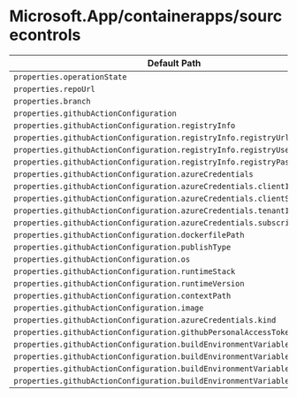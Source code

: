 # Microsoft.App/containerapps/sourcecontrols

| Default Path | Alias |
|---|---|
| `properties.operationState` | `Microsoft.App/containerApps/sourcecontrols/operationState` |
| `properties.repoUrl` | `Microsoft.App/containerApps/sourcecontrols/repoUrl` |
| `properties.branch` | `Microsoft.App/containerApps/sourcecontrols/branch` |
| `properties.githubActionConfiguration` | `Microsoft.App/containerApps/sourcecontrols/githubActionConfiguration` |
| `properties.githubActionConfiguration.registryInfo` | `Microsoft.App/containerApps/sourcecontrols/githubActionConfiguration.registryInfo` |
| `properties.githubActionConfiguration.registryInfo.registryUrl` | `Microsoft.App/containerApps/sourcecontrols/githubActionConfiguration.registryInfo.registryUrl` |
| `properties.githubActionConfiguration.registryInfo.registryUserName` | `Microsoft.App/containerApps/sourcecontrols/githubActionConfiguration.registryInfo.registryUserName` |
| `properties.githubActionConfiguration.registryInfo.registryPassword` | `Microsoft.App/containerApps/sourcecontrols/githubActionConfiguration.registryInfo.registryPassword` |
| `properties.githubActionConfiguration.azureCredentials` | `Microsoft.App/containerApps/sourcecontrols/githubActionConfiguration.azureCredentials` |
| `properties.githubActionConfiguration.azureCredentials.clientId` | `Microsoft.App/containerApps/sourcecontrols/githubActionConfiguration.azureCredentials.clientId` |
| `properties.githubActionConfiguration.azureCredentials.clientSecret` | `Microsoft.App/containerApps/sourcecontrols/githubActionConfiguration.azureCredentials.clientSecret` |
| `properties.githubActionConfiguration.azureCredentials.tenantId` | `Microsoft.App/containerApps/sourcecontrols/githubActionConfiguration.azureCredentials.tenantId` |
| `properties.githubActionConfiguration.azureCredentials.subscriptionId` | `Microsoft.App/containerApps/sourcecontrols/githubActionConfiguration.azureCredentials.subscriptionId` |
| `properties.githubActionConfiguration.dockerfilePath` | `Microsoft.App/containerApps/sourcecontrols/githubActionConfiguration.dockerfilePath` |
| `properties.githubActionConfiguration.publishType` | `Microsoft.App/containerApps/sourcecontrols/githubActionConfiguration.publishType` |
| `properties.githubActionConfiguration.os` | `Microsoft.App/containerApps/sourcecontrols/githubActionConfiguration.os` |
| `properties.githubActionConfiguration.runtimeStack` | `Microsoft.App/containerApps/sourcecontrols/githubActionConfiguration.runtimeStack` |
| `properties.githubActionConfiguration.runtimeVersion` | `Microsoft.App/containerApps/sourcecontrols/githubActionConfiguration.runtimeVersion` |
| `properties.githubActionConfiguration.contextPath` | `Microsoft.App/containerApps/sourcecontrols/githubActionConfiguration.contextPath` |
| `properties.githubActionConfiguration.image` | `Microsoft.App/containerApps/sourcecontrols/githubActionConfiguration.image` |
| `properties.githubActionConfiguration.azureCredentials.kind` | `Microsoft.App/containerApps/sourcecontrols/githubActionConfiguration.azureCredentials.kind` |
| `properties.githubActionConfiguration.githubPersonalAccessToken` | `Microsoft.App/containerApps/sourcecontrols/githubActionConfiguration.githubPersonalAccessToken` |
| `properties.githubActionConfiguration.buildEnvironmentVariables` | `Microsoft.App/containerApps/sourcecontrols/githubActionConfiguration.buildEnvironmentVariables` |
| `properties.githubActionConfiguration.buildEnvironmentVariables[*]` | `Microsoft.App/containerApps/sourcecontrols/githubActionConfiguration.buildEnvironmentVariables[*]` |
| `properties.githubActionConfiguration.buildEnvironmentVariables[*].name` | `Microsoft.App/containerApps/sourcecontrols/githubActionConfiguration.buildEnvironmentVariables[*].name` |
| `properties.githubActionConfiguration.buildEnvironmentVariables[*].value` | `Microsoft.App/containerApps/sourcecontrols/githubActionConfiguration.buildEnvironmentVariables[*].value` |

